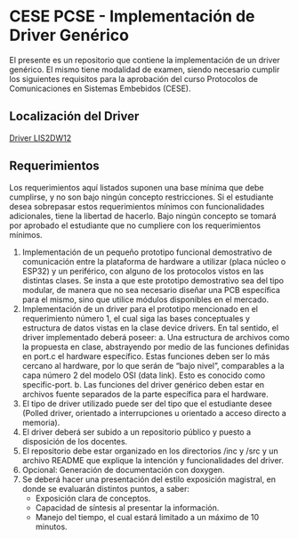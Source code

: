 # CESE PCSE - Implementación de Driver Genérico
El presente es un repositorio que contiene la implementación de un driver genérico. 
El mismo tiene modalidad de examen, siendo necesario cumplir los siguientes requisitos para la aprobación del curso Protocolos de Comunicaciones en Sistemas Embebidos (CESE).
## Localización del Driver
[Driver LIS2DW12](https://github.com/lautarovera/cese-pcse-driver/tree/main/PCSE_LIS2DW12_Driver/Drivers/LIS2DW12)
## Requerimientos
Los requerimientos aquí listados suponen una base mínima que debe cumplirse, y no son bajo
ningún concepto restricciones. Si el estudiante desea sobrepasar estos requerimientos mínimos
con funcionalidades adicionales, tiene la libertad de hacerlo. Bajo ningún concepto se tomará por
aprobado el estudiante que no cumpliere con los requerimientos mínimos.
1. Implementación de un pequeño prototipo funcional demostrativo de comunicación entre la
plataforma de hardware a utilizar (placa núcleo o ESP32) y un periférico, con alguno de
los protocolos vistos en las distintas clases. Se insta a que este prototipo demostrativo
sea del tipo modular, de manera que no sea necesario diseñar una PCB específica para
el mismo, sino que utilice módulos disponibles en el mercado.
2. Implementación de un driver para el prototipo mencionado en el requerimiento número 1,
el cual siga las bases conceptuales y estructura de datos vistas en la clase device drivers.
En tal sentido, el driver implementado deberá poseer:
a. Una estructura de archivos como la propuesta en clase, abstrayendo por medio de
las funciones definidas en port.c el hardware específico. Estas funciones deben
ser lo más cercano al hardware, por lo que serán de “bajo nivel”, comparables a la
capa número 2 del modelo OSI (data link). Esto es conocido como specific-port.
b. Las funciones del driver genérico deben estar en archivos fuente separados de la
parte específica para el hardware.
3. El tipo de driver utilizado puede ser del tipo que el estudiante desee (Polled driver,
orientado a interrupciones u orientado a acceso directo a memoria).
4. El driver deberá ser subido a un repositorio público y puesto a disposición de los
docentes.
5. El repositorio debe estar organizado en los directorios /inc y /src y un archivo README
que explique la intención y funcionalidades del driver.
6. Opcional: Generación de documentación con doxygen.
7. Se deberá hacer una presentación del estilo exposición magistral, en donde se evaluarán
distintos puntos, a saber:
    - Exposición clara de conceptos.
    - Capacidad de síntesis al presentar la información.
    - Manejo del tiempo, el cual estará limitado a un máximo de 10 minutos.
